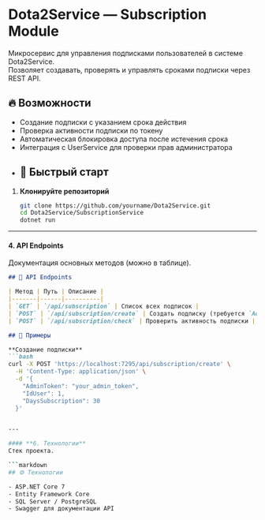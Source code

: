 # Dota2Service — Subscription Module  

Микросервис для управления подписками пользователей в системе Dota2Service.  
Позволяет создавать, проверять и управлять сроками подписки через REST API.  
## 🔥 Возможности  

- Создание подписки с указанием срока действия  
- Проверка активности подписки по токену  
- Автоматическая блокировка доступа после истечения срока  
- Интеграция с UserService для проверки прав администратора
- ## 🚀 Быстрый старт  

1. **Клонируйте репозиторий**  
   ```bash
   git clone https://github.com/yourname/Dota2Service.git
   cd Dota2Service/SubscriptionService
   dotnet run
---

#### **4. API Endpoints**  
Документация основных методов (можно в таблице).  

```markdown
## 📡 API Endpoints  

| Метод | Путь | Описание |  
|-------|------|----------|  
| `GET` | `/api/subscription` | Список всех подписок |  
| `POST` | `/api/subscription/create` | Создать подписку (требуется `AdminToken`) |  
| `POST` | `/api/subscription/check` | Проверить активность подписки |

## 📌 Примеры  

**Создание подписки**  
```bash
curl -X POST 'https://localhost:7295/api/subscription/create' \
  -H 'Content-Type: application/json' \
  -d '{
    "AdminToken": "your_admin_token",
    "IdUser": 1,
    "DaysSubscription": 30
  }'


---

#### **6. Технологии**  
Стек проекта.  

```markdown
## ⚙️ Технологии  

- ASP.NET Core 7  
- Entity Framework Core  
- SQL Server / PostgreSQL  
- Swagger для документации API  

